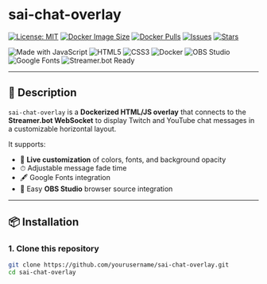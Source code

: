 # sai-chat-overlay

[![License: MIT](https://img.shields.io/badge/License-MIT-yellow.svg)](LICENSE)
[![Docker Image Size](https://img.shields.io/github/package-size/USERNAME/REPO_NAME/sai-chat-overlay?label=GHCR%20Image%20Size)](https://github.com/users/USERNAME/packages/container/sai-chat-overlay)
[![Docker Pulls](https://img.shields.io/docker/pulls/YOUR_DOCKERHUB_USER/sai-chat-overlay)](https://hub.docker.com/r/YOUR_DOCKERHUB_USER/sai-chat-overlay)
[![Issues](https://img.shields.io/github/issues/YOUR_GITHUB_USER/sai-chat-overlay)](https://github.com/YOUR_GITHUB_USER/sai-chat-overlay/issues)
[![Stars](https://img.shields.io/github/stars/YOUR_GITHUB_USER/sai-chat-overlay?style=social)](https://github.com/YOUR_GITHUB_USER/sai-chat-overlay/stargazers)

![Made with JavaScript](https://img.shields.io/badge/Made%20with-JavaScript-yellow?logo=javascript)
![HTML5](https://img.shields.io/badge/HTML5-E34F26?logo=html5&logoColor=white)
![CSS3](https://img.shields.io/badge/CSS3-1572B6?logo=css3&logoColor=white)
![Docker](https://img.shields.io/badge/Docker-2496ED?logo=docker&logoColor=white)
![OBS Studio](https://img.shields.io/badge/OBS%20Studio-302E31?logo=obsstudio&logoColor=white)
![Google Fonts](https://img.shields.io/badge/Google%20Fonts-Supported-orange)
![Streamer.bot Ready](https://img.shields.io/badge/Streamer.bot-Ready-blue)

---

## 📖 Description
`sai-chat-overlay` is a **Dockerized HTML/JS overlay** that connects to the **Streamer.bot WebSocket** to display Twitch and YouTube chat messages in a customizable horizontal layout.  

It supports:
- 🎨 **Live customization** of colors, fonts, and background opacity  
- ⏱ Adjustable message fade time  
- 🖋 Google Fonts integration  
- 🎥 Easy **OBS Studio** browser source integration

---

## 📦 Installation

### 1. Clone this repository
```bash
git clone https://github.com/yourusername/sai-chat-overlay.git
cd sai-chat-overlay

